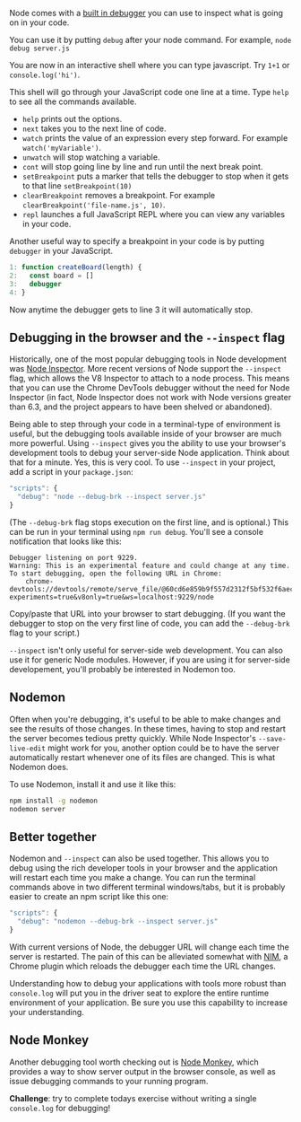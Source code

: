 Node comes with a [built in debugger](https://nodejs.org/api/debugger.html) you can use to inspect what is going on in your code.

You can use it by putting `debug` after your node command. For example, `node debug server.js`

You are now in an interactive shell where you can type javascript. Try `1+1` or `console.log('hi')`.

This shell will go through your JavaScript code one line at a time. Type `help` to see all the commands available.

* `help` prints out the options.
* `next` takes you to the next line of code.
* `watch` prints the value of an expression every step forward. For example `watch('myVariable')`.
* `unwatch` will stop watching a variable.
* `cont` will stop going line by line and run until the next break point.
* `setBreakpoint` puts a marker that tells the debugger to stop when it gets to that line `setBreakpoint(10)`
* `clearBreakpoint` removes a breakpoint. For example `clearBreakpoint('file-name.js', 10)`.
* `repl` launches a full JavaScript REPL where you can view any variables in your code.

Another useful way to specify a breakpoint in your code is by putting `debugger` in your JavaScript.

```js
1: function createBoard(length) {
2:   const board = []
3:   debugger
4: }
```

Now anytime the debugger gets to line 3 it will automatically stop.


## Debugging in the browser and the `--inspect` flag

Historically, one of the most popular debugging tools in Node development was [Node Inspector](https://github.com/node-inspector/node-inspector). More recent versions of Node support the `--inspect` flag, which allows the V8 Inspector to attach to a node process. This means that you can use the Chrome DevTools debugger without the need for Node Inspector (in fact, Node Inspector does not work with Node versions greater than 6.3, and the project appears to have been shelved or abandoned).

Being able to step through your code in a terminal-type of environment is useful, but the debugging tools available inside of your browser are much more powerful. Using `--inspect` gives you the ability to use your browser's development tools to debug your server-side Node application. Think about that for a minute. Yes, this is very cool. To use `--inspect` in your project, add a script in your `package.json`:

```js
"scripts": {
  "debug": "node --debug-brk --inspect server.js"
}
```

(The `--debug-brk` flag stops execution on the first line, and is optional.) This can be run in your terminal using `npm run debug`. You'll see a console notification that looks like this:

```
Debugger listening on port 9229.
Warning: This is an experimental feature and could change at any time.
To start debugging, open the following URL in Chrome:
    chrome-devtools://devtools/remote/serve_file/@60cd6e859b9f557d2312f5bf532f6aec5f284980/inspector.html?experiments=true&v8only=true&ws=localhost:9229/node
```

Copy/paste that URL into your browser to start debugging. (If you want the debugger to stop on the very first line of code, you can add the `--debug-brk` flag to your script.)

`--inspect` isn't only useful for server-side web development. You can also use it for generic Node modules. However, if you are using it for server-side developement, you'll probably be interested in Nodemon too.


## Nodemon

Often when you're debugging, it's useful to be able to make changes and see the results of those changes. In these times, having to stop and restart the server becomes tedious pretty quickly. While Node Inspector's `--save-live-edit` might work for you, another option could be to have the server automatically restart whenever one of its files are changed. This is what Nodemon does.

To use Nodemon, install it and use it like this:

```sh
npm install -g nodemon
nodemon server
```


## Better together

Nodemon and `--inspect` can also be used together. This allows you to debug using the rich developer tools in your browser and the application will restart each time you make a change. You can run the terminal commands above in two different terminal windows/tabs, but it is probably easier to create an npm script like this one:

```js
"scripts": {
  "debug": "nodemon --debug-brk --inspect server.js"
}
```

With current versions of Node, the debugger URL will change each time the server is restarted. The pain of this can be alleviated somewhat with [NIM](https://chrome.google.com/webstore/detail/nim/gnhhdgbaldcilmgcpfddgdbkhjohddkj), a Chrome plugin which reloads the debugger each time the URL changes. 

Understanding how to debug your applications with tools more robust than `console.log` will put you in the driver seat to explore the entire runtime environment of your application. Be sure you use this capability to increase your understanding.


## Node Monkey

Another debugging tool worth checking out is [Node Monkey](https://github.com/jwarkentin/node-monkey), which provides a way to show server output in the browser console, as well as issue debugging commands to your running program.


**Challenge**: try to complete todays exercise without writing a single `console.log` for debugging!


